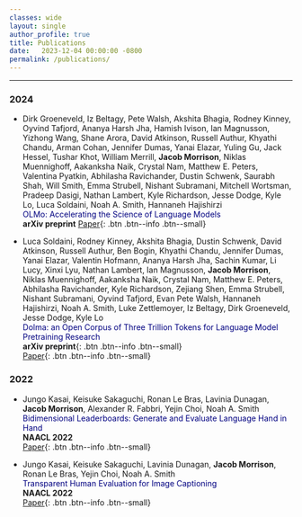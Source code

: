 ```yaml
---
classes: wide
layout: single
author_profile: true
title: Publications
date:   2023-12-04 00:00:00 -0800
permalink: /publications/
---   
```


<!-- ## Publications          -->

***

### 2024

* Dirk Groeneveld, Iz Beltagy, Pete Walsh, Akshita Bhagia, Rodney Kinney, Oyvind Tafjord, Ananya Harsh Jha, Hamish Ivison, Ian Magnusson, Yizhong Wang, Shane Arora, David Atkinson, Russell Authur, Khyathi Chandu, Arman Cohan, Jennifer Dumas, Yanai Elazar, Yuling Gu, Jack Hessel, Tushar Khot, William Merrill, **Jacob Morrison**, Niklas Muennighoff, Aakanksha Naik, Crystal Nam, Matthew E. Peters, Valentina Pyatkin, Abhilasha Ravichander, Dustin Schwenk, Saurabh Shah, Will Smith, Emma Strubell, Nishant Subramani, Mitchell Wortsman, Pradeep Dasigi, Nathan Lambert, Kyle Richardson, Jesse Dodge, Kyle Lo, Luca Soldaini, Noah A. Smith, Hannaneh Hajishirzi                
<span style="color:navy">OLMo: Accelerating the Science of Language Models</span>              
**arXiv preprint**
[Paper](https://allenai.org/olmo/olmo-paper.pdf){: .btn .btn--info .btn--small}

* Luca Soldaini, Rodney Kinney, Akshita Bhagia, Dustin Schwenk, David Atkinson, Russell Authur, Ben Bogin, Khyathi Chandu, Jennifer Dumas, Yanai Elazar, Valentin Hofmann, Ananya Harsh Jha, Sachin Kumar, Li Lucy, Xinxi Lyu, Nathan Lambert, Ian Magnusson, **Jacob Morrison**, Niklas Muennighoff, Aakanksha Naik, Crystal Nam, Matthew E. Peters, Abhilasha Ravichander, Kyle Richardson, Zejiang Shen, Emma Strubell, Nishant Subramani, Oyvind Tafjord, Evan Pete Walsh, Hannaneh Hajishirzi, Noah A. Smith, Luke Zettlemoyer, Iz Beltagy, Dirk Groeneveld, Jesse Dodge, Kyle Lo                
<span style="color:navy">Dolma: an Open Corpus of Three Trillion Tokens for Language Model Pretraining Research</span>              
**arXiv preprint**{: .btn .btn--info .btn--small}   
[Paper](https://allenai.org/olmo/dolma-paper.pdf){: .btn .btn--info .btn--small}

### 2022

* Jungo Kasai, Keisuke Sakaguchi, Ronan Le Bras, Lavinia Dunagan, **Jacob Morrison**, Alexander R. Fabbri, Yejin Choi, Noah A. Smith                  
<span style="color:navy">Bidimensional Leaderboards: Generate and Evaluate Language Hand in Hand</span>              
**NAACL 2022**                                       
[Paper](https://arxiv.org/pdf/2112.04139.pdf){: .btn .btn--info .btn--small}   

* Jungo Kasai, Keisuke Sakaguchi, Lavinia Dunagan, **Jacob Morrison**, Ronan Le Bras, Yejin Choi, Noah A. Smith                  
<span style="color:navy">Transparent Human Evaluation for Image Captioning</span>              
**NAACL 2022**                                       
[Paper](https://arxiv.org/pdf/2111.08940.pdf){: .btn .btn--info .btn--small}    

